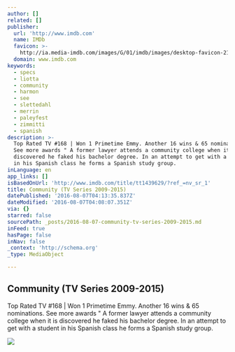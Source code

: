 ```yaml
---
author: []
related: []
publisher:
  url: 'http://www.imdb.com'
  name: IMDb
  favicon: >-
    http://ia.media-imdb.com/images/G/01/imdb/images/desktop-favicon-2165806970._CB282524575_.ico
  domain: www.imdb.com
keywords:
  - specs
  - liotta
  - community
  - harmon
  - see
  - slettedahl
  - merrin
  - paleyfest
  - zimmitti
  - spanish
description: >-
  Top Rated TV #168 | Won 1 Primetime Emmy. Another 16 wins & 65 nominations.
  See more awards " A former lawyer attends a community college when it is
  discovered he faked his bachelor degree. In an attempt to get with a student
  in his Spanish class he forms a Spanish study group.
inLanguage: en
app_links: []
isBasedOnUrl: 'http://www.imdb.com/title/tt1439629/?ref_=nv_sr_1'
title: Community (TV Series 2009-2015)
datePublished: '2016-08-07T04:13:35.837Z'
dateModified: '2016-08-07T04:08:07.351Z'
via: {}
starred: false
sourcePath: _posts/2016-08-07-community-tv-series-2009-2015.md
inFeed: true
hasPage: false
inNav: false
_context: 'http://schema.org'
_type: MediaObject

---
```

<article style=""><h1>Community (TV Series 2009-2015)</h1><p>Top Rated TV #168 | Won 1 Primetime Emmy. Another 16 wins &amp; 65 nominations. See more awards " A former lawyer attends a community college when it is discovered he faked his bachelor degree. In an attempt to get with a student in his Spanish class he forms a Spanish study group.</p><img src="http://ia.media-imdb.com/images/M/MV5BMTQ2Njk2MzY2M15BMl5BanBnXkFtZTgwMDkxODg3MDE@._V1_UY1200_CR136,0,630,1200_AL_.jpg" /></article>